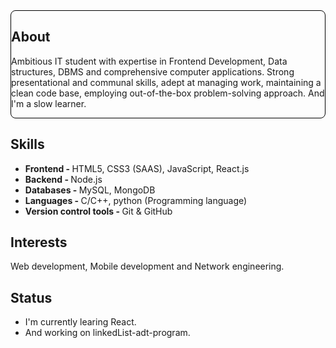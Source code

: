 <article style="border: 1px solid black; border-radius: 8px;">
  <h2>About</h2>
  <p>
    Ambitious IT student with expertise in Frontend Development, Data structures, DBMS and comprehensive computer applications. Strong presentational and communal skills, adept at managing work, maintaining a clean code          base, employing out-of-the-box problem-solving approach. And I'm a slow learner.
  </p>
</article>

<article>
  <h2>Skills</h2>
  <ul>
    <li><b>Frontend - </b>HTML5, CSS3 (SAAS), JavaScript, React.js</li>
    <li><b>Backend - </b>Node.js</li>
    <li><b>Databases - </b>MySQL, MongoDB</li>
    <li><b>Languages - </b>C/C++, python (Programming language)</li>
    <li><b>Version control tools - </b>Git & GitHub</li>
  </ul>
</article>

<article>
  <h2>Interests</h2>
  <p>
    Web development, Mobile development and Network engineering.
  </p>
</article>

<article>
  <h2>Status</h2>
  <ul>
    <li>I'm currently learing React.</li>
    <li>And working on linkedList-adt-program.</li>
  </ul>
</article>
